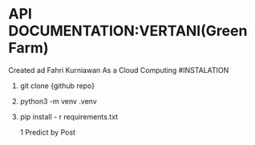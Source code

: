 # API DOCUMENTATION:VERTANI(Green Farm)
Created ad Fahri Kurniawan As a Cloud Computing
#INSTALATION
1. git clone  {github repo}
2. python3 -m venv .venv
3. pip install - r requirements.txt

   1 Predict by Post
   

